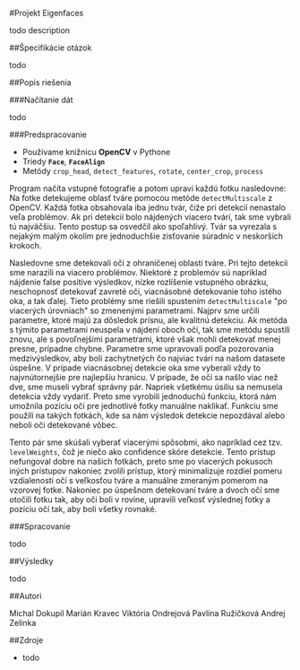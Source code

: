 #Projekt Eigenfaces

todo description

##Špecifikácie otázok

todo

##Popis riešenia

###Načítanie dát

todo

###Predspracovanie

* Používame knižnicu **OpenCV** v Pythone
* Triedy **`Face`**, **`FaceAlign`**
* Metódy `crop_head`, `detect_features`, `rotate`, `center_crop`, `process`

Program načíta vstupné fotografie a potom upraví každú fotku nasledovne:
Na fotke detekujeme oblasť tváre pomocou metóde `detectMultiscale` z OpenCV. Každá fotka obsahovala iba jednu tvár, čiže pri detekcií nenastalo veľa problémov. Ak pri detekcii bolo nájdených viacero tvárí, tak sme vybrali tú najväčšiu. Tento postup sa osvedčil ako spoľahlivý. Tvár sa vyrezala s nejakým malým okolím pre jednoduchšie zisťovanie súradníc v neskorších krokoch. 

Nasledovne sme detekovali oči z ohraničenej oblasti tváre. Pri tejto detekcii sme narazili na viacero problémov. Niektoré z problemóv sú napríklad nájdenie false positive výsledkov, nízke rozlíšenie vstupného obrázku, neschopnosť detekovať zavreté oči, viacnásobné detekovanie toho istého oka, a tak ďalej. Tieto problémy sme riešili spustením `detectMultiscale` "po viacerých úrovniach" so zmenenými parametrami. Najprv sme určili parametre, ktoré majú za dôsledok prísnu, ale kvalitnú detekciu. Ak metóda s týmito parametrami neuspela v nájdení oboch očí, tak sme metódu spustili znovu, ale s povoľnejšími parametrami, ktoré však mohli detekovať menej presne, prípadne chybne. Parametre sme upravovali podľa pozorovania medzivýsledkov, aby boli zachytnetých čo najviac tvárí na našom datasete úspešne. V prípade viacnásobnej detekcie oka sme vyberali vždy to najvnútornejšie pre najlepšiu hranicu. V prípade, že očí sa našlo viac než dve, sme museli vybrať správny pár. Napriek všetkému úsiliu sa nemusela detekcia vždy vydariť. Preto sme vyrobili jednoduchú funkciu, ktorá nám umožnila pozíciu očí pre jednotlivé fotky manuálne naklikať. Funkciu sme použili na takých fotkách, kde sa nám výsledok detekcie nepozdával alebo neboli oči detekované vôbec.

Tento pár sme skúšali vyberať viacerými spôsobmi, ako napríklad cez tzv. `levelWeights`, čož je niečo ako confidence skóre detekcie. Tento prístup nefungoval dobre na našich fotkách, preto sme po viacerých pokusoch iných prístupov nakoniec zvolili prístup, ktorý minimalizuje rozdiel pomeru vzdialenosti očí s veľkosťou tváre a manuálne zmeraným pomerom na vzorovej fotke. Nakoniec po úspešnom detekovaní tváre a dvoch očí sme otočili fotku tak, aby oči boli v rovine, upravili veľkosť výslednej fotky a pozíciu očí tak, aby boli všetky rovnaké.

###Spracovanie

todo

##Výsledky

todo

##Autori

Michal Dokupil
Marián Kravec
Viktória Ondrejová
Pavlína Ružičková
Andrej Zelinka

##Zdroje

* todo
